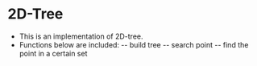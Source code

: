 # 2D-Tree
- This is an implementation of 2D-tree.
- Functions below are included:
-- build tree
-- search point
-- find the point in a certain set
